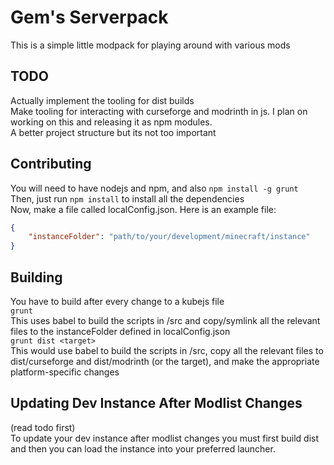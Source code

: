 # Gem's Serverpack
This is a simple little modpack for playing around with various mods
## TODO
Actually implement the tooling for dist builds<br>
Make tooling for interacting with curseforge and modrinth in js.
I plan on working on this and releasing it as npm modules.<br>
A better project structure but its not too important
## Contributing
You will need to have nodejs and npm, and also `npm install -g grunt`<br>
Then, just run `npm install` to install all the dependencies<br>
Now, make a file called localConfig.json. Here is an example file:
```json
{
    "instanceFolder": "path/to/your/development/minecraft/instance"
}
```
## Building
You have to build after every change to a kubejs file<br>
`grunt` <br>
This uses babel to build the scripts in /src and copy/symlink all the relevant files
to the instanceFolder defined in localConfig.json<br>
`grunt dist <target>` <br>
This would use babel to build the scripts in /src, copy all the relevant files
to dist/curseforge and dist/modrinth (or the target), and make the appropriate 
platform-specific changes
## Updating Dev Instance After Modlist Changes
(read todo first)<br>
To update your dev instance after modlist changes you must first build dist and
then you can load the instance into your preferred launcher.
